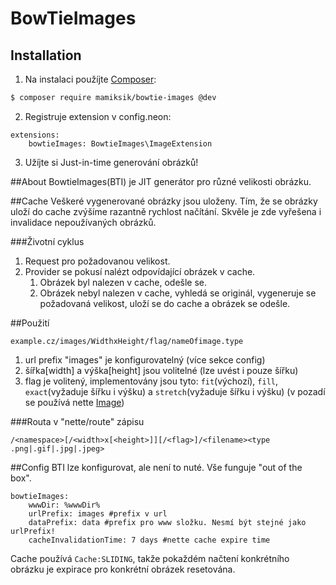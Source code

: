 # BowTieImages

## Installation
1) Na instalaci použíjte [Composer](http://getcomposer.org/):
```sh
$ composer require mamiksik/bowtie-images @dev
```

2) Registruje extension v config.neon:
```
extensions:
	bowtieImages: BowtieImages\ImageExtension
```

3) Užíjte si Just-in-time generování obrázků!

##About
BowtieImages(BTI) je JIT generátor pro různé velikosti obrázku.

##Cache
Veškeré vygenerované obrázky jsou uloženy. Tím, že se obrázky uloží do cache zvýšíme razantně rychlost načítání.
Skvěle je zde vyřešena i invalidace nepoužívaných obrázků.

###Životní cyklus
1. Request pro požadovanou velikost. 
2. Provider se pokusí nalézt odpovídající obrázek v cache.
	1. Obrázek byl nalezen v cache, odešle se.
	2. Obrázek nebyl nalezen v cache, vyhledá se originál, vygeneruje se požadovaná velikost, uloží se do cache a obrázek se odešle.

##Použití
```
example.cz/images/WidthxHeight/flag/nameOfimage.type
```

1. url prefix "images" je konfigurovatelný (více sekce config) 
2. šířka[width] a výška[height] jsou volitelné (lze uvést i pouze šířku)
3. flag je volitený, implementovány jsou tyto: `fit`(výchozí), `fill`, `exact`(vyžaduje šířku i výšku) a `stretch`(vyžaduje šířku i výšku) (v pozadí se používá nette [Image](https://doc.nette.org/cs/images#toc-zmena-velikosti))

###Routa v "nette/route" zápisu
```
/<namespace>[/<width>x[<height>]][/<flag>]/<filename><type .png|.gif|.jpg|.jpeg>
```


##Config
BTI lze konfigurovat, ale není to nuté. Vše funguje "out of the box".

```
bowtieImages:
	wwwDir: %wwwDir%
	urlPrefix: images #prefix v url
	dataPrefix: data #prefix pro www složku. Nesmí být stejné jako urlPrefix!
	cacheInvalidationTime: 7 days #nette cache expire time
```
 Cache používá `Cache:SLIDING`, takže pokaždém načtení konkrétního obrázku je expirace pro konkrétní obrázek resetována.

